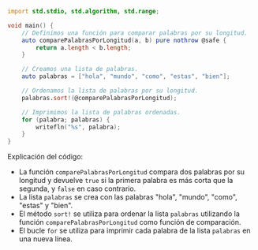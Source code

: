 ```d
import std.stdio, std.algorithm, std.range;

void main() {
    // Definimos una función para comparar palabras por su longitud.
    auto comparePalabrasPorLongitud(a, b) pure nothrow @safe {
        return a.length < b.length;
    }

    // Creamos una lista de palabras.
    auto palabras = ["hola", "mundo", "como", "estas", "bien"];

    // Ordenamos la lista de palabras por su longitud.
    palabras.sort!(@comparePalabrasPorLongitud);

    // Imprimimos la lista de palabras ordenadas.
    for (palabra; palabras) {
        writefln("%s", palabra);
    }
}
```

Explicación del código:

* La función `comparePalabrasPorLongitud` compara dos palabras por su longitud y devuelve `true` si la primera palabra es más corta que la segunda, y `false` en caso contrario.
* La lista `palabras` se crea con las palabras "hola", "mundo", "como", "estas" y "bien".
* El método `sort!` se utiliza para ordenar la lista `palabras` utilizando la función `comparePalabrasPorLongitud` como función de comparación.
* El bucle `for` se utiliza para imprimir cada palabra de la lista `palabras` en una nueva línea.